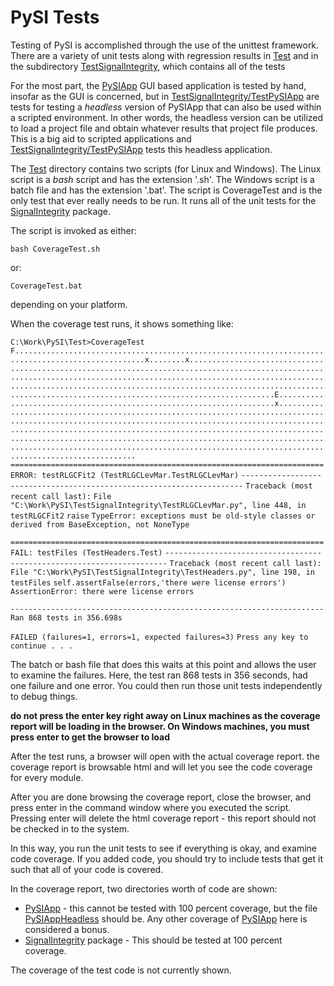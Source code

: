 # PySI Tests


Testing of PySI is accomplished through the use of the unittest framework.  There are a variety of unit tests along with regression results in [Test](https://github.com/TeledyneLeCroy/PySI/tree/master/Test) and in the subdirectory [TestSignalIntegrity](https://github.com/TeledyneLeCroy/PySI/tree/master/Test/TestSignalIntegrity), which contains all of the tests

For the most part, the [PySIApp](https://github.com/TeledyneLeCroy/PySI/tree/master/PySIApp) GUI based application is tested by hand, insofar as the GUI is concerned, but in [TestSignalIntegrity/TestPySIApp](https://github.com/TeledyneLeCroy/PySI/tree/master/Test/TestPySIApp) are tests for testing a _headless_ version of PySIApp that can also be used within a scripted environment.  In other words, the headless version can be utilized to load a project file and obtain whatever results that project file produces.  This is a big aid to scripted applications and [TestSignalIntegrity/TestPySIApp](https://github.com/TeledyneLeCroy/PySI/tree/master/Test/TestPySIApp) tests this headless application.

The [Test](https://github.com/TeledyneLeCroy/PySI/tree/master/Test) directory contains two scripts (for Linux and Windows).  The Linux script is a _bash_ script and has the extension '.sh'.  The Windows script is a batch file and has the extension '.bat'.  The script is CoverageTest and is the only test that ever really needs to be run. It runs all of the unit tests for the [SignalIntegrity](https://github.com/TeledyneLeCroy/PySI/tree/master/SignalIntegrity) package.

The script is invoked as either:

    bash CoverageTest.sh

or:

    CoverageTest.bat

depending on your platform.

When the coverage test runs,  it shows something like: 

`C:\Work\PySI\Test>CoverageTest`
`F...................................................................................................x........x...........................................................................................................................................................................................................................................................................................................E.....................................................................x....................................................................................................................................................................................................................................................................................................................................................................................................`
`======================================================================`
`ERROR: testRLGCFit2 (TestRLGCLevMar.TestRLGCLevMar)`
`----------------------------------------------------------------------`
`Traceback (most recent call last):`
  `File "C:\Work\PySI\TestSignalIntegrity\TestRLGCLevMar.py", line 448, in testRLGCFit2`
    `raise`
`TypeError: exceptions must be old-style classes or derived from BaseException, not NoneType`

`======================================================================`
`FAIL: testFiles (TestHeaders.Test)`
`----------------------------------------------------------------------`
`Traceback (most recent call last):`
  `File "C:\Work\PySI\TestSignalIntegrity\TestHeaders.py", line 198, in testFiles`
    `self.assertFalse(errors,'there were license errors')`
`AssertionError: there were license errors`

`----------------------------------------------------------------------`
`Ran 868 tests in 356.698s`

`FAILED (failures=1, errors=1, expected failures=3)`
`Press any key to continue . . .`

The batch or bash file that does this waits at this point and allows the user to examine the failures.  Here, the test ran 868 tests in 356 seconds, had one failure and one error.  You could then run those unit tests independently to debug things.

**do not press the enter key right away on Linux machines as the coverage report will be loading in the browser.  On Windows machines, you must press enter to get the browser to load**

After the test runs, a browser will open with the actual coverage report.  the coverage report is browsable html and will let you see the code coverage for every module.

After you are done browsing the coverage report, close the browser, and press enter in the command window where you executed the script.  Pressing enter will delete the html coverage report - this report should not be checked in to the system.

In this way, you run the unit tests to see if everything is okay, and examine code coverage.  If you added code, you should try to include tests that get it such that all of your code is covered.

In the coverage report, two directories worth of code are shown:

* [PySIApp](https://github.com/TeledyneLeCroy/PySI/tree/master/PySIApp) - this cannot be tested with 100 percent coverage, but the file [PySIAppHeadless](https://github.com/TeledyneLeCroy/PySI/blob/master/PySIApp/PySIAppHeadless.py) should be. Any other coverage of [PySIApp](https://github.com/TeledyneLeCroy/PySI/tree/master/PySIApp) here is considered a bonus.
* [SignalIntegrity](https://github.com/TeledyneLeCroy/PySI/tree/master/SignalIntegrity) package - This should be tested at 100 percent coverage.

The coverage of the test code is not currently shown.
